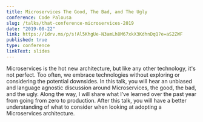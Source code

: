 ```yaml
---
title: Microservices The Good, The Bad, and The Ugly
conference: Code Palousa
slug: /talks/that-conference-microservices-2019
date: "2019-08-22"
link: https://1drv.ms/p/s!Al5KhgUe-N3amLh8M67xkX3KdhnDqQ?e=aS2ZWF
published: true
type: conference
linkText: slides
---
```


Microservices is the hot new architecture, but like any other technology, it's not perfect. Too often, we embrace technologies without exploring or considering the potential downsides. In this talk, you will hear an unbiased and language agnostic discussion around Microservices, the good, the bad, and the ugly. Along the way, I will share what I’ve learned over the past year from going from zero to production. After this talk, you will have a better understanding of what to consider when looking at adopting a Microservices architecture.
